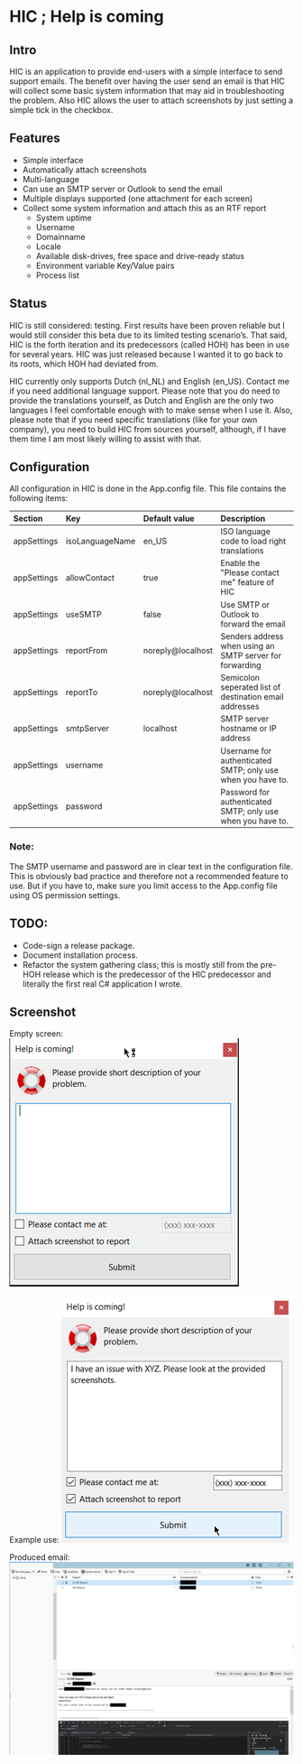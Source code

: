 # HIC ; Help is coming

## Intro
HIC is an application to provide end-users with a simple interface to send support emails. The benefit over having the user send an email is that HIC will collect some basic system information that may aid in troubleshooting the problem. Also HIC allows the user to attach screenshots by just setting a simple tick in the checkbox.

## Features
- Simple interface
- Automatically attach screenshots
- Multi-language
- Can use an SMTP server or Outlook to send the email
- Multiple displays supported (one attachment for each screen)
- Collect some system information and attach this as an RTF report
    - System uptime
    - Username
    - Domainname
    - Locale
    - Available disk-drives, free space and drive-ready status
    - Environment variable Key/Value pairs
    - Process list


## Status
HIC is still considered: testing. First results have been proven reliable but I would still consider this beta due to its limited testing scenario’s. That said, HIC is the forth iteration and its predecessors (called HOH) has been in use for several years. HIC was just released because I wanted it to go back to its roots, which HOH had deviated from.

HIC currently only supports Dutch (nl_NL) and English (en_US). Contact me if you need additional language support. Please note that you do need to provide the translations yourself, as Dutch and English are the only two languages I feel comfortable enough with to make sense when I use it. Also, please note that if you need specific translations (like for your own company), you need to build HIC from sources yourself, although, if I have them time I am most likely willing to assist with that.

## Configuration
All configuration in HIC is done in the App.config file. This file contains the following items:

| Section     | Key                 | Default value     | Description                                                 |
| :---------- | :------------------ | :---------------- | :---------------------------------------------------------- |
| appSettings | isoLanguageName     | en_US             | ISO language code to load right translations                |
| appSettings | allowContact        | true              | Enable the "Please contact me" feature of HIC               |
| appSettings | useSMTP             | false             | Use SMTP or Outlook to forward the email                    |
| appSettings | reportFrom          | noreply@localhost | Senders address when using an SMTP server for forwarding    |
| appSettings | reportTo            | noreply@localhost | Semicolon seperated list of destination email addresses     |
| appSettings | smtpServer          | localhost         | SMTP server hostname or IP address                          |
| appSettings | username            | <none>            | Username for authenticated SMTP; only use when you have to. |
| appSettings | password            | <none>            | Password for authenticated SMTP; only use when you have to. |

### Note:
The SMTP username and password are in clear text in the configuration file. This is obviously bad practice and therefore not a recommended feature to use. But if you have to, make sure you limit access to the App.config file using OS permission settings.


## TODO:
- Code-sign a release package.
- Document installation process.
- Refactor the system gathering class; this is mostly still from the pre-HOH release which is the predecessor of the HIC predecessor and literally the first real C# application I wrote.

## Screenshot
Empty screen:
![Empty screen](/ScreenShots/HIC-screenshot1.png)

Example use:
![Example use](/ScreenShots/HIC-screenshot2.png)

Produced email:
![Produced email](/ScreenShots/HIC-screenshot3.png)


